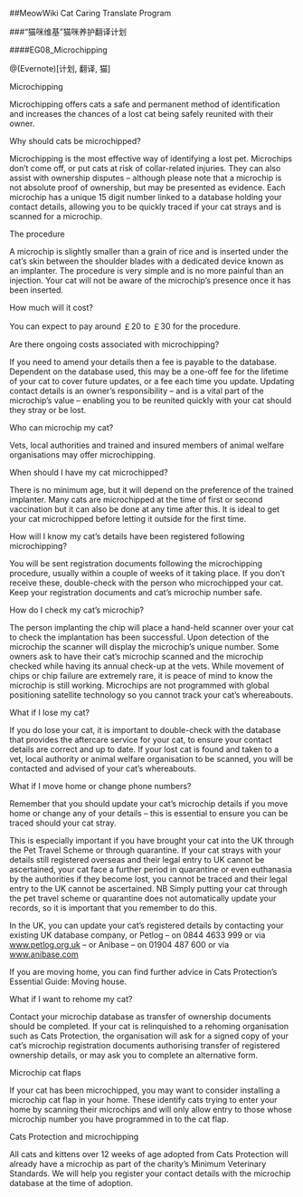 ##MeowWiki Cat Caring Translate Program

###“猫咪维基”猫咪养护翻译计划

####EG08_Microchipping

@(Evernote)[计划, 翻译, 猫]

Microchipping 


Microchipping offers cats a safe and permanent method of identification and increases the chances of a lost cat being safely reunited with their owner. 

Why should cats be microchipped? 

Microchipping is the most effective way of identifying a lost pet. Microchips don’t come off, or put cats at risk of collar-related injuries. They can also assist with ownership disputes – although please note that a microchip is not absolute proof of ownership, but may be presented as evidence. Each microchip has a unique 15 digit number linked to a database holding your contact details, allowing you to be quickly traced if your cat strays and is scanned for a microchip. 

The procedure 

A microchip is slightly smaller than a grain of rice and is inserted under the cat’s skin between the shoulder blades with a dedicated device known as an implanter. The procedure is very simple and is no more painful than an injection. Your cat will not be aware of the microchip’s presence once it has been inserted. 

How much will it cost? 

You can expect to pay around ￡20 to ￡30 for the procedure. 

Are there ongoing costs associated with microchipping? 

If you need to amend your details then a fee is payable to the database. Dependent on the database used, this may be a one-off fee for the lifetime of your cat to cover future updates, or a fee each time you update. Updating contact details is an owner’s responsibility – and is a vital part of the microchip’s value – enabling you to be reunited quickly with your cat should they stray or be lost. 

Who can microchip my cat? 

Vets, local authorities and trained and insured members of animal welfare organisations may offer microchipping. 

When should I have my cat microchipped? 

There is no minimum age, but it will depend on the preference of the trained implanter. Many cats are microchipped at the time of first or second vaccination but it can also be done at any time after this. It is ideal to get your cat microchipped before letting it outside for the first time. 

How will I know my cat’s details have been registered following microchipping? 

You will be sent registration documents following the microchipping procedure, usually within a couple of weeks of it taking place. If you don’t receive these, double-check with the person who microchipped your cat. Keep your registration documents and cat’s microchip number safe. 

How do I check my cat’s microchip? 

The person implanting the chip will place a hand-held scanner over your cat to check the implantation has been successful. Upon detection of the microchip the scanner will display the microchip’s unique number. Some owners ask to have their cat’s microchip scanned and the microchip checked while having its annual check-up at the vets. While movement of chips or chip failure are extremely rare, it is peace of mind to know the microchip is still working. Microchips are not programmed with global positioning satellite technology so you cannot track your cat’s whereabouts. 

What if I lose my cat? 

If you do lose your cat, it is important to double-check with the database that provides the aftercare service for your cat, to ensure your contact details are correct and up to date. If your lost cat is found and taken to a vet, local authority or animal welfare organisation to be scanned, you will be contacted and advised of your cat’s whereabouts. 

What if I move home or change phone numbers? 

Remember that you should update your cat’s microchip details if you move home or change any of your details – this is essential to ensure you can be traced should your cat stray. 

This is especially important if you have brought your cat into the UK through the Pet Travel Scheme or through quarantine. If your cat strays with your details still registered overseas and their legal entry to UK cannot be ascertained, your cat face a further period in quarantine or even euthanasia by the authorities if they become lost, you cannot be traced and their legal entry to the UK cannot be ascertained. NB Simply putting your cat through the pet travel scheme or quarantine does not automatically update your records, so it is important that you remember to do this.

In the UK, you can update your cat’s registered details by contacting your existing UK database company, or Petlog – on 0844 4633 999 or via www.petlog.org.uk – or Anibase – on 01904 487 600 or via www.anibase.com 

If you are moving home, you can find further advice in Cats Protection’s Essential Guide: Moving house. 

What if I want to rehome my cat? 

Contact your microchip database as transfer of ownership documents should be completed. If your cat is relinquished to a rehoming organisation such as Cats Protection, the organisation will ask for a signed copy of your cat’s microchip registration documents authorising transfer of registered ownership details, or may ask you to complete an alternative form. 

Microchip cat flaps 

If your cat has been microchipped, you may want to consider installing a microchip cat flap in your home. These identify cats trying to enter your home by scanning their microchips and will only allow entry to those whose microchip number you have programmed in to the cat flap. 

Cats Protection and microchipping 

All cats and kittens over 12 weeks of age adopted from Cats Protection will already have a microchip as part of the charity’s Minimum Veterinary Standards. We will help you register your contact details with the microchip database at the time of adoption. 
